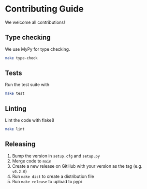 # Contributing Guide

We welcome all contributions!

## Type checking

We use MyPy for type checking.

```bash
make type-check
```

## Tests

Run the test suite with

```bash
make test
```

## Linting

Lint the code with flake8

```bash
make lint
```

## Releasing

1. Bump the version in `setup.cfg` and `setup.py`
2. Merge code to `main`
3. Create a new release on GitHub with your version as the tag (e.g. `v0.2.0`)
4. Run `make dist` to create a distribution file
5. Run `make release` to upload to pypi
